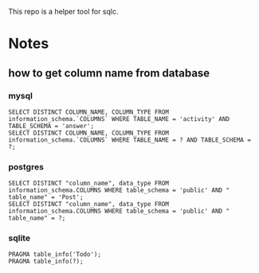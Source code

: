 This repo is a helper tool for sqlc.

# Notes

## how to get column name from database

### mysql
```mysql
SELECT DISTINCT COLUMN_NAME, COLUMN_TYPE FROM information_schema.`COLUMNS` WHERE TABLE_NAME = 'activity' AND
TABLE_SCHEMA = 'answer';
SELECT DISTINCT COLUMN_NAME, COLUMN_TYPE FROM information_schema.`COLUMNS` WHERE TABLE_NAME = ? AND TABLE_SCHEMA = ?;
```

### postgres
```postgresql
SELECT DISTINCT "column_name", data_type FROM information_schema.COLUMNS WHERE table_schema = 'public' AND "
table_name" = 'Post';
SELECT DISTINCT "column_name", data_type FROM information_schema.COLUMNS WHERE table_schema = 'public' AND "
table_name" = ?;
```

### sqlite
```sqlite
PRAGMA table_info('Todo');
PRAGMA table_info(?);
```